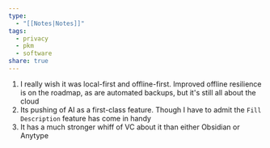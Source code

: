 ```yaml
---
type:
  - "[[Notes|Notes]]"
tags:
  - privacy
  - pkm
  - software
share: true
---
```


1. I really wish it was local-first and offline-first. Improved offline resilience is on the roadmap, as are automated backups, but it's still all about the cloud
2. Its pushing of AI as a first-class feature. Though I have to admit the `Fill Description` feature has come in handy
3. It has a much stronger whiff of VC about it than either Obsidian or Anytype

